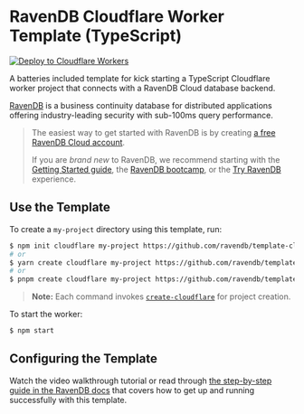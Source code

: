 # RavenDB Cloudflare Worker Template (TypeScript)

[![Deploy to Cloudflare Workers](https://deploy.workers.cloudflare.com/button)](https://deploy.workers.cloudflare.com/?url=https://github.com/ravendb/template-cloudflare-worker)

A batteries included template for kick starting a TypeScript Cloudflare worker project that connects with a RavenDB Cloud database backend.

[RavenDB][cloud-signup] is a business continuity database for distributed applications offering industry-leading security with sub-100ms query performance.

> The easiest way to get started with RavenDB is by creating [a free RavenDB Cloud account](cloud-signup).
>
> If you are _brand new_ to RavenDB, we recommend starting with the [Getting Started guide](docs-get-started), the [RavenDB bootcamp](learn-bootcamp), or the [Try RavenDB](learn-demo) experience.

## Use the Template

To create a `my-project` directory using this template, run:

```sh
$ npm init cloudflare my-project https://github.com/ravendb/template-cloudflare-worker
# or
$ yarn create cloudflare my-project https://github.com/ravendb/template-cloudflare-worker
# or
$ pnpm create cloudflare my-project https://github.com/ravendb/template-cloudflare-worker
```

> **Note:** Each command invokes [`create-cloudflare`](https://www.npmjs.com/package/create-cloudflare) for project creation.

To start the worker:

```sh
$ npm start
```

## Configuring the Template

Watch the video walkthrough tutorial or read through [the step-by-step guide in the RavenDB docs][docs-howto] that covers how to get up and running successfully with this template.

[cloud-signup]: https://cloud.ravendb.net?utm_source=github&utm_medium=web&utm_campaign=github_template_cloudflare_worker&utm_content=cloud_signup
[docs-get-started]: https://ravendb.net/docs/article-page/csharp/start/getting-started?utm_source=github&utm_medium=web&utm_campaign=github_template_cloudflare_worker&utm_content=docs_get_started
[docs-create-db]: https://ravendb.net/docs/article-page/csharp/studio/database/create-new-database/general-flow?utm_source=github&utm_medium=web&utm_campaign=github_template_cloudflare_worker&utm_content=docs_new_db
[learn-bootcamp]: https://ravendb.net/learn/bootcamp?utm_source=github&utm_medium=web&utm_campaign=github_template_cloudflare_worker&utm_content=learn_bootcamp
[learn-demo]: https://demo.ravendb.net/?utm_source=github&utm_medium=web&utm_campaign=github_template_cloudflare_worker&utm_content=learn_demo
[docs-howto]: https://ravendb.net/docs/article-page/nodejs/getting-started/platform-guides/cloudflare-workers/overview?utm_source=github&utm_medium=web&utm_campaign=github_template_cloudflare_worker&utm_content=docs_howto
